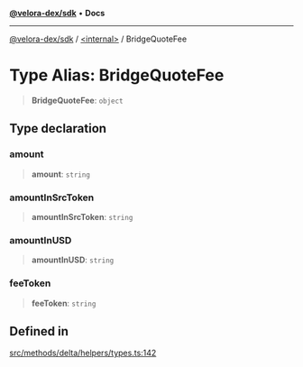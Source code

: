 [**@velora-dex/sdk**](../../README.md) • **Docs**

***

[@velora-dex/sdk](../../globals.md) / [\<internal\>](../README.md) / BridgeQuoteFee

# Type Alias: BridgeQuoteFee

> **BridgeQuoteFee**: `object`

## Type declaration

### amount

> **amount**: `string`

### amountInSrcToken

> **amountInSrcToken**: `string`

### amountInUSD

> **amountInUSD**: `string`

### feeToken

> **feeToken**: `string`

## Defined in

[src/methods/delta/helpers/types.ts:142](https://github.com/paraswap/paraswap-sdk/blob/master/src/methods/delta/helpers/types.ts#L142)
